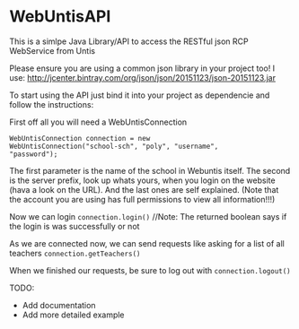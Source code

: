 # WebUntisAPI
This is a simlpe Java Library/API to access the RESTful json RCP WebService from Untis

Please ensure you are using a common json library in your project too! I use:  http://jcenter.bintray.com/org/json/json/20151123/json-20151123.jar


To start using the API just bind it into your project as dependencie and follow the instructions:

First off all you will need a WebUntisConnection

<code>WebUntisConnection connection = new WebUntisConnection("school-sch", "poly", "username", "password");</code>

The first parameter is the name of the school in Webuntis itself. The second is the server prefix, look up whats yours, when you login on the website (hava a look on the URL). And the last ones are self explained. (Note that the account you are using has full permissions to view all information!!!)

Now we can login <code>connection.login()</code> //Note: The returned boolean says if the login is was successfully or not

As we are connected now, we can send requests like asking for a list of all teachers <code>connection.getTeachers()</code>

When we finished our requests, be sure to log out with <code>connection.logout()</code>


TODO:

- Add documentation
- Add more detailed example
